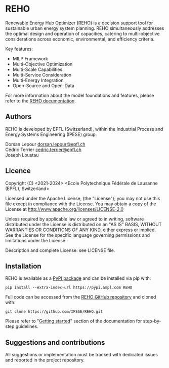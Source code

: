 # REHO
Renewable Energy Hub Optimizer (REHO) is a decision support tool for sustainable urban energy system planning.
REHO simultaneously addresses the optimal design and operation of capacities, catering to multi-objective considerations
across economic, environmental, and efficiency criteria.

Key features:
* MILP Framework
* Multi-Objective Optimization
* Multi-Scale Capabilities
* Multi-Service Consideration
* Multi-Energy Integration
* Open-Source and Open-Data

For more information about the model foundations and features, please refer to the [REHO documentation](https://reho.readthedocs.io/en/main/).

## Authors
REHO is developed by EPFL (Switzerland), within the Industrial Process and Energy Systems Engineering (IPESE) group.

Dorsan Lepour <dorsan.lepour@epfl.ch>  
Cédric Terrier <cedric.terrier@epfl.ch>  
Joseph Loustau

## Licence
Copyright (C) <2021-2024> <Ecole Polytechnique Fédérale de Lausanne (EPFL), Switzerland>

Licensed under the Apache License, (the "License");
you may not use this file except in compliance with the License.
You may obtain a copy of the License at http://www.apache.org/licenses/LICENSE-2.0

Unless required by applicable law or agreed to in writing, software
distributed under the License is distributed on an "AS IS" BASIS,
WITHOUT WARRANTIES OR CONDITIONS OF ANY KIND, either express or implied.
See the License for the specific language governing permissions and
limitations under the License.

Description and complete License: see LICENSE file.

## Installation

REHO is available as a [PyPI package](https://pypi.org/project/REHO/) and can be installed via pip with:
```
pip install --extra-index-url https://pypi.ampl.com REHO
```

Full code can be accessed from the [REHO GitHub repository](https://github.com/IPESE/REHO) and cloned with:
```
git clone https://github.com/IPESE/REHO.git
```

Please refer to "[Getting started](https://reho.readthedocs.io/en/main/sections/5_Getting_started.html)" section of the documentation  for step-by-step guidelines.

## Suggestions and contributions
All suggestions or implementation must be tracked with dedicated issues and reported in the project repository.
